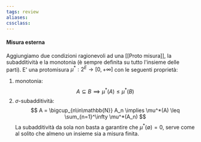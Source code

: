 ```yaml
---
tags: review
aliases:
cssclass:
---
```

 
#### Misura esterna 
Aggiungiamo due condizioni ragionevoli ad una [[Proto misura]], la subadditività e la monotonia (è sempre definita su tutto l'insieme delle parti). E' una protomisura $\mu^* : 2^E \to [0, +\infty]$ con le seguenti proprietà: 
1. monotonia: 
$$
A \subseteq B \implies \mu^*(A) \leq \mu^*(B)
$$
2. $\sigma$-subadditività:
$$
A = \bigcup_{n\in\mathbb{N}} A_n \implies \mu^*(A) \leq \sum_{n=1}^\infty \mu^*(A_n)
$$
La subadditività da sola non basta a garantire che $\mu^*(\emptyset) = 0$, serve come al solito che almeno un insieme sia a misura finita.
